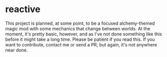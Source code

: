 # reactive
 
This project is planned, at some point, to be a focused alchemy-themed magic mod with some mechanics that change between worlds. At the moment, it's pretty basic, however, and as I've not done something like this before it might take a long time. Please be patient if you read this. If you want to contribute, contact me or send a PR, but again, it's not anywhere near done.
